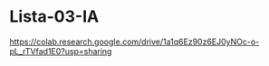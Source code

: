 # Lista-03-IA
https://colab.research.google.com/drive/1a1q6Ez90z6EJ0yNOc-o-pL_rTVfad1E0?usp=sharing

